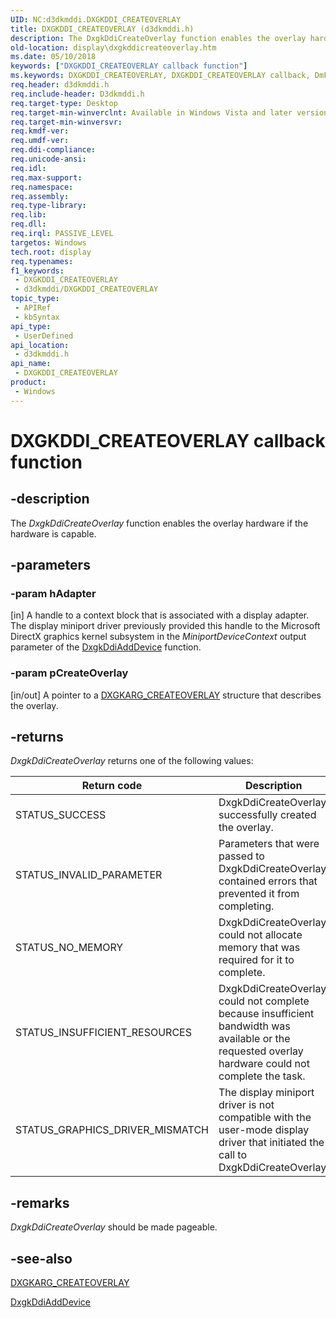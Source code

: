 ```yaml
---
UID: NC:d3dkmddi.DXGKDDI_CREATEOVERLAY
title: DXGKDDI_CREATEOVERLAY (d3dkmddi.h)
description: The DxgkDdiCreateOverlay function enables the overlay hardware if the hardware is capable.
old-location: display\dxgkddicreateoverlay.htm
ms.date: 05/10/2018
keywords: ["DXGKDDI_CREATEOVERLAY callback function"]
ms.keywords: DXGKDDI_CREATEOVERLAY, DXGKDDI_CREATEOVERLAY callback, DmFunctions_61539b38-d12a-4642-926c-70c1cf1df34b.xml, DxgkDdiCreateOverlay, DxgkDdiCreateOverlay callback function [Display Devices], d3dkmddi/DxgkDdiCreateOverlay, display.dxgkddicreateoverlay
req.header: d3dkmddi.h
req.include-header: D3dkmddi.h
req.target-type: Desktop
req.target-min-winverclnt: Available in Windows Vista and later versions of the Windows operating systems.
req.target-min-winversvr: 
req.kmdf-ver: 
req.umdf-ver: 
req.ddi-compliance: 
req.unicode-ansi: 
req.idl: 
req.max-support: 
req.namespace: 
req.assembly: 
req.type-library: 
req.lib: 
req.dll: 
req.irql: PASSIVE_LEVEL
targetos: Windows
tech.root: display
req.typenames: 
f1_keywords:
 - DXGKDDI_CREATEOVERLAY
 - d3dkmddi/DXGKDDI_CREATEOVERLAY
topic_type:
 - APIRef
 - kbSyntax
api_type:
 - UserDefined
api_location:
 - d3dkmddi.h
api_name:
 - DXGKDDI_CREATEOVERLAY
product:
 - Windows
---
```


# DXGKDDI_CREATEOVERLAY callback function


## -description

The <i>DxgkDdiCreateOverlay</i> function enables the overlay hardware if the hardware is capable.

## -parameters

### -param hAdapter

[in] A handle to a context block that is associated with a display adapter. The display miniport driver previously provided this handle to the Microsoft DirectX graphics kernel subsystem in the <i>MiniportDeviceContext</i> output parameter of the <a href="/windows-hardware/drivers/ddi/dispmprt/nc-dispmprt-dxgkddi_add_device">DxgkDdiAddDevice</a> function.

### -param pCreateOverlay

[in/out] A pointer to a <a href="/windows-hardware/drivers/ddi/d3dkmddi/ns-d3dkmddi-_dxgkarg_createoverlay">DXGKARG_CREATEOVERLAY</a> structure that describes the overlay.

## -returns

<i>DxgkDdiCreateOverlay</i> returns one of the following values:

|Return code|Description|
|--- |--- |
|STATUS_SUCCESS|DxgkDdiCreateOverlay successfully created the overlay.|
|STATUS_INVALID_PARAMETER|Parameters that were passed to DxgkDdiCreateOverlay contained errors that prevented it from completing.|
|STATUS_NO_MEMORY|DxgkDdiCreateOverlay could not allocate memory that was required for it to complete.|
|STATUS_INSUFFICIENT_RESOURCES|DxgkDdiCreateOverlay could not complete because insufficient bandwidth was available or the requested overlay hardware could not complete the task.|
|STATUS_GRAPHICS_DRIVER_MISMATCH|The display miniport driver is not compatible with the user-mode display driver that initiated the call to DxgkDdiCreateOverlay.|

## -remarks

<i>DxgkDdiCreateOverlay</i> should be made pageable.

## -see-also

<a href="/windows-hardware/drivers/ddi/d3dkmddi/ns-d3dkmddi-_dxgkarg_createoverlay">DXGKARG_CREATEOVERLAY</a>



<a href="/windows-hardware/drivers/ddi/dispmprt/nc-dispmprt-dxgkddi_add_device">DxgkDdiAddDevice</a>

